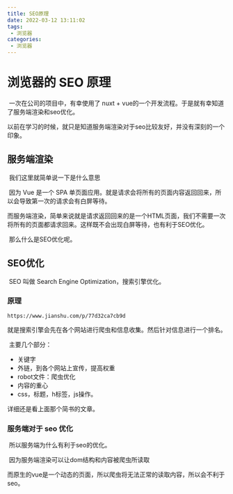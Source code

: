 ```yaml
---
title: SEO原理
date: 2022-03-12 13:11:02
tags:
 - 浏览器
categories:
 - 浏览器
---
```




#  浏览器的 SEO 原理

​		一次在公司的项目中，有幸使用了 nuxt + vue的一个开发流程。于是就有幸知道了服务端渲染和seo优化。

​		以前在学习的时候，就只是知道服务端渲染对于seo比较友好，并没有深刻的一个印象。



## 服务端渲染

​		我们这里就简单说一下是什么意思

​		因为 Vue 是一个 SPA 单页面应用。就是请求会将所有的页面内容返回回来，所以会导致第一次的请求会有白屏等待。

​		而服务端渲染，简单来说就是请求返回回来的是一个HTML页面，我们不需要一次将所有的页面都请求回来。这样既不会出现白屏等待，也有利于SEO优化。

​		那么什么是SEO优化呢。



## SEO优化

​		SEO 叫做 Search Engine Optimization，搜索引擎优化。

### 原理

```
https://www.jianshu.com/p/77d32ca7cb9d
```

​		就是搜索引擎会先在各个网站进行爬虫和信息收集。然后针对信息进行一个排名。

​		主要几个部分：

* 关键字
* 外链，到各个网站上宣传，提高权重
* robot文件：爬虫优化
* 内容的重心
* css，标题，h标签，js操作。

详细还是看上面那个简书的文章。



### 服务端对于 seo 优化

​		所以服务端为什么有利于seo的优化。

​		因为服务端渲染可以让dom结构和内容被爬虫所读取

​		而原生的vue是一个动态的页面，所以爬虫将无法正常的读取内容，所以会不利于seo。

